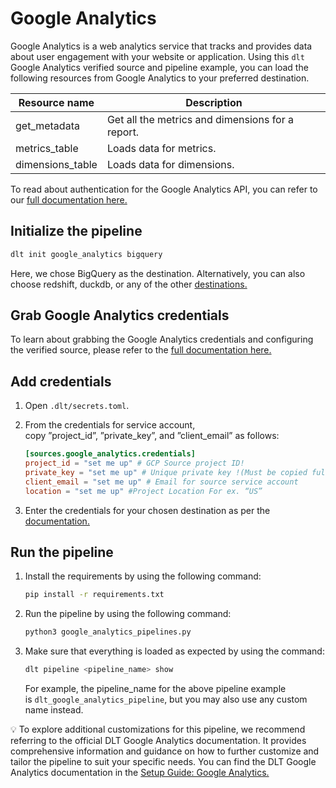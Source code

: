 # Google Analytics

Google Analytics is a web analytics service that tracks and provides data about user engagement with your website or application. Using this `dlt` Google Analytics verified source and pipeline example, you can load the following resources from Google Analytics to your preferred destination.

| Resource name | Description |
| --- | --- |
| get_metadata | Get all the metrics and dimensions for a report. |
| metrics_table | Loads data for metrics. |
| dimensions_table | Loads data for dimensions. |

To read about authentication for the Google Analytics API, you can refer to our [full documentation here.](https://dlthub.com/docs/dlt-ecosystem/verified-sources/google_analytics#google-analytics-api-authentication)

## Initialize the pipeline
```bash
dlt init google_analytics bigquery
```
Here, we chose BigQuery as the destination. Alternatively, you can also choose redshift, duckdb, or any of the other [destinations.](https://dlthub.com/docs/dlt-ecosystem/destinations/)

## Grab Google Analytics credentials
To learn about grabbing the Google Analytics credentials and configuring the verified source, please refer to the [full documentation here.](https://dlthub.com/docs/dlt-ecosystem/verified-sources/google_analytics#google-analytics-api-authentication)

## Add credentials

1. Open `.dlt/secrets.toml`.
2. From the credentials for service account, copy ”project_id”, ”private_key”, and ”client_email” as follows:
    ```toml
    [sources.google_analytics.credentials]
    project_id = "set me up" # GCP Source project ID!
    private_key = "set me up" # Unique private key !(Must be copied fully including BEGIN and END PRIVATE KEY)
    client_email = "set me up" # Email for source service account
    location = "set me up" #Project Location For ex. “US”
    ```
    
3. Enter the credentials for your chosen destination as per the [documentation.](https://dlthub.com/docs/dlt-ecosystem/destinations/)

## Run the pipeline

1. Install the requirements by using the following command:
    ```bash
    pip install -r requirements.txt
    ```
    
2. Run the pipeline by using the following command:
    ```bash
    python3 google_analytics_pipelines.py
    ```
    
3. Make sure that everything is loaded as expected by using the command:
    ```bash
    dlt pipeline <pipeline_name> show
    ```
    
    For example, the pipeline_name for the above pipeline example is `dlt_google_analytics_pipeline`, but you may also use any custom name instead.
    

💡 To explore additional customizations for this pipeline, we recommend referring to the official DLT Google Analytics documentation. It provides comprehensive information and guidance on how to further customize and tailor the pipeline to suit your specific needs. You can find the DLT Google Analytics documentation in the [Setup Guide: Google Analytics.](https://dlthub.com/docs/dlt-ecosystem/verified-sources/google_analytics)
